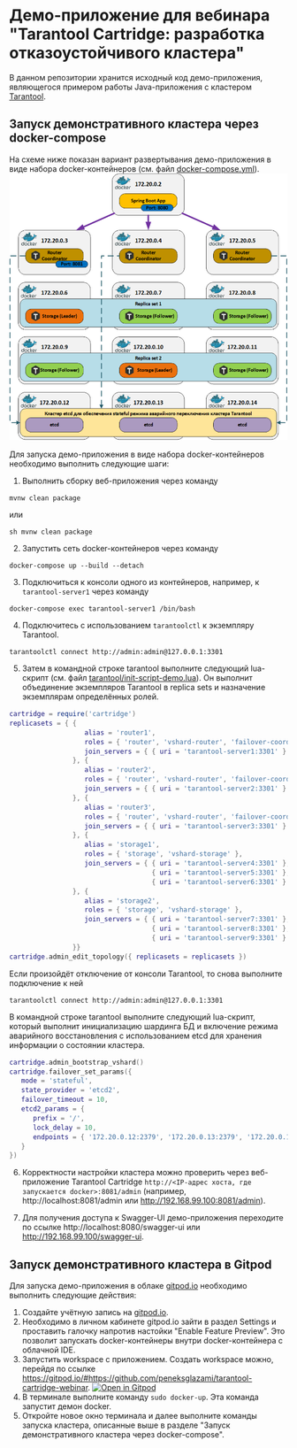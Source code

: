 # Демо-приложение для вебинара "Tarantool Cartridge: разработка отказоустойчивого кластера"

В данном репозитории хранится исходный код демо-приложения, являющегося примером работы Java-приложения
с кластером [Tarantool](http://tarantool.io).

## Запуск демонстративного кластера через docker-compose
На схеме ниже показан вариант развертывания демо-приложения в виде набора docker-контейнеров
(см. файл [docker-compose.yml](./docker-compose.yml)).
![deployment_schema](./deployment-schema.png)

Для запуска демо-приложения в виде набора docker-контейнеров необходимо выполнить следующие шаги:

1. Выполнить сборку веб-приложения через команду

```shell
mvnw clean package
```
или
```shell
sh mvnw clean package
```

2. Запустить сеть docker-контейнеров через команду

```shell
docker-compose up --build --detach
```   

3. Подключиться к консоли одного из контейнеров, например, к `tarantool-server1` через команду

```shell
docker-compose exec tarantool-server1 /bin/bash
```

4. Подключитесь с использованием `tarantoolctl` к экземпляру Tarantool.

```shell
tarantoolctl connect http://admin:admin@127.0.0.1:3301
```

5. Затем в командной строке tarantool выполните следующий lua-скрипт
   (см. файл [tarantool/init-script-demo.lua](./tarantool/init-script-demo.lua)).
   Он выполнит объединение экземпляров Tarantool в replica sets и назначение экземплярам определённых ролей.

```lua
cartridge = require('cartridge')
replicasets = { {
                   alias = 'router1',
                   roles = { 'router', 'vshard-router', 'failover-coordinator' },
                   join_servers = { { uri = 'tarantool-server1:3301' } }
                }, {
                   alias = 'router2',
                   roles = { 'router', 'vshard-router', 'failover-coordinator' },
                   join_servers = { { uri = 'tarantool-server2:3301' } }
                }, {
                   alias = 'router3',
                   roles = { 'router', 'vshard-router', 'failover-coordinator' },
                   join_servers = { { uri = 'tarantool-server3:3301' } }
                }, {
                   alias = 'storage1',
                   roles = { 'storage', 'vshard-storage' },
                   join_servers = { { uri = 'tarantool-server4:3301' },
                                    { uri = 'tarantool-server5:3301' },
                                    { uri = 'tarantool-server6:3301' } }
                }, {
                   alias = 'storage2',
                   roles = { 'storage', 'vshard-storage' },
                   join_servers = { { uri = 'tarantool-server7:3301' },
                                    { uri = 'tarantool-server8:3301' },
                                    { uri = 'tarantool-server9:3301' } }
                }}
cartridge.admin_edit_topology({ replicasets = replicasets })
```

Если произойдёт отключение от консоли Tarantool, то снова выполните подключение к ней

```shell
tarantoolctl connect http://admin:admin@127.0.0.1:3301
```

В командной строке tarantool выполните следующий lua-скрипт, который выполнит инициализацию шардинга БД и включение
режима аварийного восстановления с использованием etcd для хранения информации о состоянии кластера.

```lua
cartridge.admin_bootstrap_vshard()
cartridge.failover_set_params({
   mode = 'stateful',
   state_provider = 'etcd2',
   failover_timeout = 10,
   etcd2_params = {
      prefix = '/',
      lock_delay = 10,
      endpoints = { '172.20.0.12:2379', '172.20.0.13:2379', '172.20.0.14:2379' }
   }
})
```
6. Корректности настройки кластера можно проверить через веб-приложение Tarantool Cartridge
   `http://<IP-адрес хоста, где запускается docker>:8081/admin` (например, http://localhost:8081/admin или
   http://192.168.99.100:8081/admin).
   
7. Для получения доступа к Swagger-UI демо-приложения переходите по ссылке http://localhost:8080/swagger-ui или
http://192.168.99.100/swagger-ui.

## Запуск демонстративного кластера в Gitpod
Для запуска демо-приложения в облаке [gitpod.io](https://gitpod.io) необходимо выполнить следующие действия:
1. Создайте учётную запись на [gitpod.io](https://gitpod.io).
2. Необходимо в личном кабинете gitpod.io зайти в раздел Settings и проставить галочку напротив настойки
"Enable Feature Preview". Это позволит запускать docker-контейнеры внутри docker-контейнера с облачной IDE.
3. Запустить workspace с приложением. Создать workspace можно, перейдя по ссылке https://gitpod.io/#https://github.com/peneksglazami/tarantool-cartridge-webinar.
   [![Open in Gitpod](https://gitpod.io/button/open-in-gitpod.svg)](https://gitpod.io/#https://github.com/peneksglazami/tarantool-cartridge-webinar)
4. В терминале выполните команду `sudo docker-up`. Эта команда запустит демон docker.
5. Откройте новое окно терминала и далее выполните команды запуска кластера, описанные выше в разделе
"Запуск демонстративного кластера через docker-compose".
